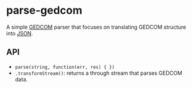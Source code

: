 # parse-gedcom

A simple [GEDCOM](http://en.wikipedia.org/wiki/GEDCOM) parser that
focuses on translating GEDCOM structure into [JSON](http://www.json.org/).

## API

* `parse(string, function(err, res) { })`
* `.transformStream()`: returns a through stream that
  parses GEDCOM data.
